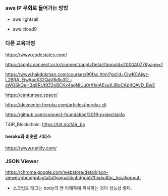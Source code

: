 ### aws IP 우회로 들어가는 방법

- aws lightsail

- aws cloud9



### 다른 교육과정

https://www.codestates.com/

https://apply.connect.or.kr/connect/applyDetail?annoId=20004077&page=1

https://www.hakdokman.com/courses/90fac.html?gclid=CjwKCAjwt-L2BRA_EiwAacX32QaV8dIu3D_-sWGSkQeH3q8RUt9Z2oBCKx4agNIUu0rXfelAExuXJBoCAp4QAvD_BwE



https://cantunsee.space/

https://devcenter.heroku.com/articles/heroku-cli

https://github.com/connect-foundation/2019-projectsinfo



T4IR_Blockchain: https://bit.do/t4ir_ba



#### heroku와 비슷한 서비스

https://www.netlify.com/



### JSON Viewer

https://chrome.google.com/webstore/detail/json-viewer/gbmdgpbipfallnflgajpaliibnhdgobh?hl=ko&hc_location=ufi



- 스크립트 태그는 body의 맨 아래쪽에 위치하는 것이 성능상 좋다.

